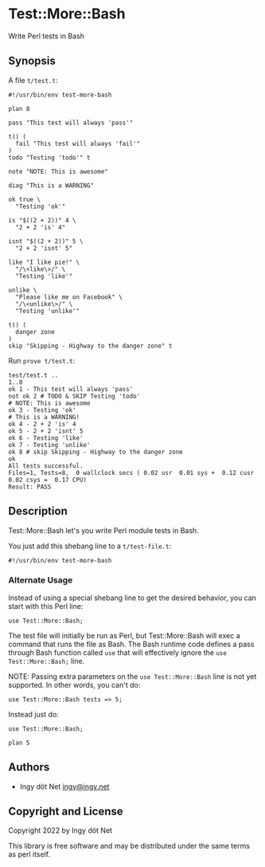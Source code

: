 Test::More::Bash
================

Write Perl tests in Bash

## Synopsis

A file `t/test.t`:
```
#!/usr/bin/env test-more-bash

plan 8

pass "This test will always 'pass'"

t() (
  fail "This test will always 'fail'"
)
todo "Testing 'todo'" t

note "NOTE: This is awesome"

diag "This is a WARNING"

ok true \
  "Testing 'ok'"

is "$((2 + 2))" 4 \
  "2 + 2 'is' 4"

isnt "$((2 + 2))" 5 \
  "2 + 2 'isnt' 5"

like "I like pie!" \
  "/\<like\>/" \
  "Testing 'like'"

unlike \
  "Please like me on Facebook" \
  "/\<unlike\>/" \
  "Testing 'unlike'"

t() (
  danger zone
)
skip "Skipping - Highway to the danger zone" t
```

Run `prove t/test.t`:
```
test/test.t ..
1..8
ok 1 - This test will always 'pass'
not ok 2 # TODO & SKIP Testing 'todo'
# NOTE: This is awesome
ok 3 - Testing 'ok'
# This is a WARNING!
ok 4 - 2 + 2 'is' 4
ok 5 - 2 + 2 'isnt' 5
ok 6 - Testing 'like'
ok 7 - Testing 'unlike'
ok 8 # skip Skipping - Highway to the danger zone
ok
All tests successful.
Files=1, Tests=8,  0 wallclock secs ( 0.02 usr  0.01 sys +  0.12 cusr  0.02 csys =  0.17 CPU)
Result: PASS
```

## Description

Test::More::Bash let's you write Perl module tests in Bash.

You just add this shebang line to a `t/test-file.t`:
```
#!/usr/bin/env test-more-bash
```

### Alternate Usage

Instead of using a special shebang line to get the desired behavior, you can
start with this Perl line:

```
use Test::More::Bash;
```

The test file will initially be run as Perl, but Test::More::Bash will exec a
command that runs the file as Bash.
The Bash runtime code defines a pass through Bash function called `use` that
will effectively ignore the `use Test::More::Bash;` line.

NOTE: Passing extra parameters on the `use Test::More::Bash` line is not yet supported.
In other words, you can't do:

```
use Test::More::Bash tests => 5;
```

Instead just do:

```
use Test::More::Bash;

plan 5
```

## Authors

* Ingy döt Net <ingy@ingy.net>

## Copyright and License

Copyright 2022 by Ingy döt Net

This library is free software and may be distributed under the same terms as
perl itself.
